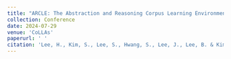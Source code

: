 ```yaml
---
title: "ARCLE: The Abstraction and Reasoning Corpus Learning Environment for Reinforcement Learning"
collection: Conference
date: 2024-07-29
venue: 'CoLLAs'
paperurl: ' '
citation: 'Lee, H., Kim, S., Lee, S., Hwang, S., Lee, J., Lee, B. & Kim, S. (2024). ARCLE: The Abstraction and Reasoning Corpus Learning Environment for Reinforcement Learning. CoLLAs.'
---
```

